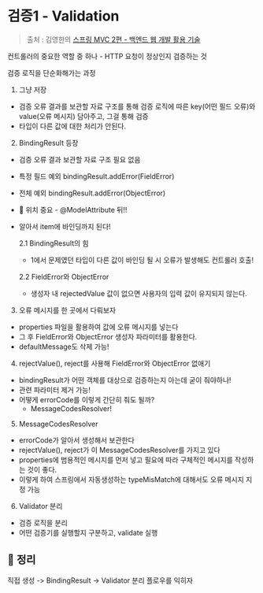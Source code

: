 검증1 - Validation
==
> 출처 : 김영한의 [스프링 MVC 2편 - 백엔드 웹 개발 활용 기술](https://www.inflearn.com/course/%EC%8A%A4%ED%94%84%EB%A7%81-mvc-2/dashboard)

컨트롤러의 중요한 역할 중 하나 - HTTP 요청이 정상인지 검증하는 것

검증 로직을 단순화해가는 과정

1. 그냥 저장
- 검증 오류 결과를 보관할 자료 구조를 통해 검증 로직에 따른 key(어떤 필드 오류)와 value(오류 메시지) 담아주고, 그걸 통해 검증
- 타입이 다른 값에 대한 처리가 안된다.


2. BindingResult 등장
- 검증 오류 결과 보관할 자료 구조 필요 없음
- 특정 필드 예외 bindingResult.addError(FieldError)
- 전체 예외 bindingResult.addError(ObjectError)
- :rocket: 위치 중요 - @ModelAttribute 뒤!!
- 알아서 item에 바인딩까지 된다!

    2.1 BindingResult의 힘
    - 1에서 문제였던 타입이 다른 값이 바인딩 될 시 오류가 발생해도 컨트롤러 호출!

    2.2 FieldError와 ObjectError
    - 생성자 내 rejectedValue 값이 없으면 사용자의 입력 값이 유지되지 않는다.

3. 오류 메시지를 한 곳에서 다뤄보자
- properties 파일을 활용하여 값에 오류 메시지를 넣는다
- 그 후 FieldError와 ObjectError 생성자 파라미터를 활용한다.
- defaultMessage도 삭제 가능!
4. rejectValue(), reject를 사용해 FieldError와 ObjectError 없애기
- bindingResult가 어떤 객체를 대상으로 검증하는지 아는데 굳이 줘야하나!
- 관련 파라미터 제거 가능!
- 어떻게 errorCode를 이렇게 간단히 줘도 될까?
    - MessageCodesResolver!
5. MessageCodesResolver
- errorCode가 알아서 생성해서 보관한다
- rejectValue(), reject가 이 MessageCodesResolver를 가지고 있다
- properties에 범용적인 메시지를 먼저 넣고 필요에 따라 구체적인 메시지를 작성하는 것이 좋다.
- 이렇게 하여 스프링에서 자동생성하는 typeMisMatch에 대해서도 오류 메시지 지정 가능
6.  Validator 분리
- 검증 로직을 분리
- 어떤 검증기를 실행할지 구분하고, validate 실행

:rocket: 정리
--
 직접 생성 -> BindingResult -> Validator 분리 플로우를 익히자
